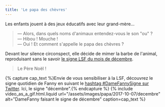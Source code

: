 ```yaml
---
title: 'Le papa des chèvres'
---
```


Les enfants jouent à des jeux éducatifs avec leur grand-mère…

<!-- more -->

> — Alors, dans quels noms d'animaux entendez-vous le son "ou" ?  
> — Hibou ! Mouche !  
> — Oui ! Et comment s'appelle le papa des chèvres ?

Devant leur silence circonspect, elle décide de mimer la barbe de l'animal, reproduisant sans le savoir [le signe <abbr title="Langue des Signe Française">LSF</abbr> du mois de décembre](https://www.elix-lsf.fr/spip.php?page=signes&id_article=151775).

> Le Père Noël !

{% capture cap_text %}Envie de vous sensibiliser à la LSF, découvrez le signe quotidien de Fanny en suivant le <a href="https://twitter.com/hashtag/damefannysigne?src=hash">hashtag #DameFannySigne sur Twitter</a>. Ici, le signe "décembre".{% endcapture %}
{% include video_as_a_gif.html.liquid
url="/assets/images/papa/2017-10-07/decembre"
alt="DameFanny faisant le signe de décembre"
caption=cap_text
%}
